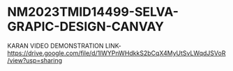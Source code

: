# NM2023TMID14499-SELVA-GRAPIC-DESIGN-CANVAY
KARAN VIDEO DEMONSTRATION LINK- https://drive.google.com/file/d/1lWYPnWHdkkS2bCqX4MyUtSvLWqdJSVoR/view?usp=sharing
